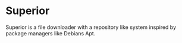 Superior
========

Superior is a file downloader with a repository like system inspired by package managers like Debians Apt.
